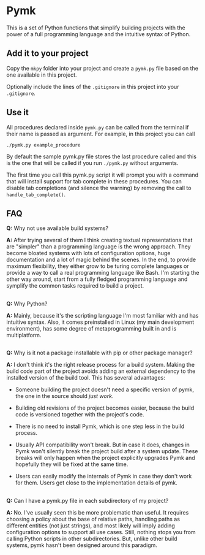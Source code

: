 # Pymk

This is a set of Python functions that simplify building projects with the
power of a full programming language and the intuitive syntax of Python.

## Add it to your project

Copy the `mkpy` folder into your project and create a `pymk.py` file based on
the one available in this project.

Optionally include the lines of the `.gitignore` in this project into your
`.gitignore`.

## Use it

All procedures declared inside `pymk.py` can be called from the terminal if
their name is passed as argument. For example, in this project you can call

```
./pymk.py example_procedure 
```

By default the sample pymk.py file stores the last procedure called and this is
the one that will be called if you run `./pymk.py` without arguments.

The first time you call this pymk.py script it will prompt you with a command
that will install support for tab complete in these procedures. You can disable
tab completions (and silence the warning) by removing the call to
`handle_tab_complete()`.

## FAQ

**Q:** Why not use available build systems?

**A:** After trying several of them I think creating textual representations
that are "simpler" than a programming language is the wrong approach. They
become bloated systems with lots of configuration options, huge documentation
and a lot of magic behind the scenes. In the end, to provide maximum
flexibility, they either grow to be turing complete languages or provide a way
to call a real programming language like Bash. I'm starting the other way
around, start from a fully fledged programming language and symplify the common
tasks required to build a project.

##

**Q:** Why Python?

**A:** Mainly, because it's the scripting language I'm most familiar with and
has intuitive syntax. Also, it comes preinstalled in Linux (my main development
environment), has some degree of metaprogramming built in and is multiplatform.

##

**Q:** Why is it not a package installable with pip or other package manager?

**A:** I don't think it's the right release process for a build system. Making
the build code part of the project avoids adding an external dependency to the
installed version of the build tool. This has several advantages:

 - Someone building the project doesn't need a specific version of pymk, the
   one in the source should _just work_.

 - Building old revisions of the project becomes easier, because the build code
   is versioned together with the project's code.

 - There is no need to install Pymk, which is one step less in the build
   process.

 - Usually API compatibility won't break. But in case it does, changes in Pymk
   won't silently break the project build after a system update. These breaks
   will only happen when the project explicitly upgrades Pymk and hopefully
   they will be fixed at the same time.

 - Users can easily modify the internals of Pymk in case they don't work for
   them. Users get close to the implementation details of pymk.

##

**Q:** Can I have a pymk.py file in each subdirectory of my project?

**A:** No. I've usually seen this be more problematic than useful. It requires
choosing a policy about the base of relative paths, handling paths as different
entities (not just strings), and most likely will imply adding configuration
options to support all use cases. Still, nothing stops you from calling Python
scripts in other subdirectories. But, unlike other build systems, pymk hasn't
been designed around this paradigm.
